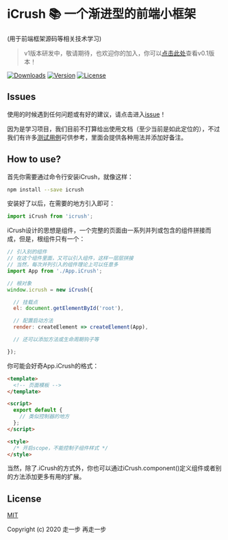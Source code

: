 # iCrush 📚 一个渐进型的前端小框架
(用于前端框架源码等相关技术学习)

> v1版本研发中，敬请期待，也欢迎你的加入，你可以[点击此处](https://github.com/yelloxing/iCrush/tree/version-0.1)查看v0.1版本！

<a href="https://yelloxing.github.io/npm-downloads/?interval=7&packages=icrush"><img src="https://img.shields.io/npm/dm/icrush.svg" alt="Downloads"></a>
<a href="https://www.npmjs.com/package/icrush"><img src="https://img.shields.io/npm/v/icrush.svg" alt="Version"></a>
<a href="https://github.com/yelloxing/icrush/blob/master/LICENSE"><img src="https://img.shields.io/npm/l/icrush.svg" alt="License"></a>

## Issues
使用的时候遇到任何问题或有好的建议，请点击进入[issue](https://github.com/yelloxing/iCrush/issues)！

因为是学习项目，我们目前不打算给出使用文档（至少当前是如此定位的），不过我们有许多[测试用例](https://github.com/yelloxing/iCrush/tree/master/examples)可供参考，里面会提供各种用法并添加好备注。

## How to use?

首先你需要通过命令行安装iCrush，就像这样：

```bash
npm install --save icrush
```

安装好了以后，在需要的地方引入即可：

```js
import iCrush from 'icrush';
```

iCrush设计的思想是组件，一个完整的页面由一系列并列或包含的组件拼接而成，但是，根组件只有一个：

```js
// 引入别的组件
// 在这个组件里面，又可以引入组件，这样一层层拼接
// 当然，每次并列引入的组件理论上可以任意多
import App from './App.iCrush';

// 根对象
window.icrush = new iCrush({

  // 挂载点
  el: document.getElementById('root'),

  // 配置启动方法
  render: createElement => createElement(App),

  // 还可以添加方法或生命周期钩子等

});
```

你可能会好奇App.iCrush的格式：

```html
<template>
  <!-- 页面模板 -->
</template>

<script>
  export default {
    // 类似控制器的地方
  };
</script>

<style>
  /* 开启scope，不能控制子组件样式 */
</style>
```

当然，除了.iCrush的方式外，你也可以通过iCrush.component()定义组件或者别的方法添加更多有用的扩展。

## License

[MIT](https://github.com/yelloxing/iCrush/blob/master/LICENSE)

Copyright (c) 2020 走一步 再走一步
